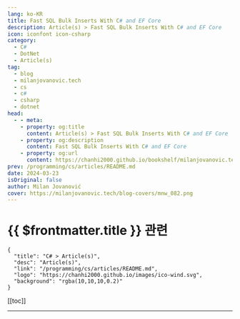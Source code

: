 ```yaml
---
lang: ko-KR
title: Fast SQL Bulk Inserts With C# and EF Core
description: Article(s) > Fast SQL Bulk Inserts With C# and EF Core
icon: iconfont icon-csharp
category: 
  - C#
  - DotNet
  - Article(s)
tag: 
  - blog
  - milanjovanovic.tech
  - cs
  - c#
  - csharp
  - dotnet
head:
  - - meta:
    - property: og:title
      content: Article(s) > Fast SQL Bulk Inserts With C# and EF Core
    - property: og:description
      content: Fast SQL Bulk Inserts With C# and EF Core
    - property: og:url
      content: https://chanhi2000.github.io/bookshelf/milanjovanovic.tech/fast-sql-bulk-inserts-with-csharp-and-ef-core.html
prev: /programming/cs/articles/README.md
date: 2024-03-23
isOriginal: false
author: Milan Jovanović
cover: https://milanjovanovic.tech/blog-covers/mnw_082.png
---
```


# {{ $frontmatter.title }} 관련

```component VPCard
{
  "title": "C# > Article(s)",
  "desc": "Article(s)",
  "link": "/programming/cs/articles/README.md",
  "logo": "https://chanhi2000.github.io/images/ico-wind.svg",
  "background": "rgba(10,10,10,0.2)"
}
```

[[toc]]

---

<SiteInfo
  name="Fast SQL Bulk Inserts With C# and EF Core"
  desc="Explore various methods for fast bulk inserts in SQL with C# and EF Core, highlighting techniques like Dapper, EF Core optimizations, EF Core Bulk Extensions, and SQL Bulk Copy."
  url="https://milanjovanovic.tech/blog/fast-sql-bulk-inserts-with-csharp-and-ef-core/"
  logo="https://milanjovanovic.tech/profile_favicon.png"
  preview="https://milanjovanovic.tech/blog-covers/mnw_082.png"/>

<!-- TODO: 작성 -->

<!-- 
Whether you're building a data analytics platform, migrating a legacy system, or onboarding a surge of new users,
there will likely come a time when you'll need to insert a massive amount of data into your database.

Inserting the records one by one feels like watching paint dry in slow motion.
Traditional methods won't cut it.

So, understanding fast bulk insert techniques with C# and EF Core becomes essential.

In today's issue, we'll explore several options for performing bulk inserts in C#:

- Dapper
<li>EF Core
<li>EF Core Bulk Extensions
<li>SQL Bulk Copy

The examples are based on a `User` class with a respective `Users` table in **SQL Server**.

```cs
public class User
{
    public int Id { get; set; }
    public string Email { get; set; }
    public string FirstName { get; set; }
    public string LastName { get; set; }
    public string PhoneNumber { get; set; }
}

```

This isn't a complete list of bulk insert implementations.
There are a few options I didn't explore, like manully generating SQL statements
and using <a href="https://learn.microsoft.com/en-us/sql/relational-databases/tables/use-table-valued-parameters-database-engine?view=sql-server-ver16">Table-Valued parameters</a>.

---

## ef-core-simple-approach"><a href="#ef-core-simple-approach">EF Core Simple Approach

Let's start with a simple example using EF Core.
We're creating an `ApplicationDbContext` instance, adding a `User` object, and calling `SaveChangesAsync`.
This will insert each record to the database one by one.
In other words, each record requires one round trip to the database.

```cs
using var context = new ApplicationDbContext();

foreach (var user in GetUsers())
{
    context.Users.Add(user);

    await context.SaveChangesAsync();
}

```

The results are as poor as you'd expect:

<pre><code class="code-highlight">EF Core - Add one and save, for 100 users: 20 ms
EF Core - Add one and save, for 1,000 users: 260 ms
EF Core - Add one and save, for 10,000 users: 8,860 ms

```

I omitted the results with `100,000` and `1,000,000` records because they took too long to execute.

We'll use this as a "how not to do bulk inserts" example.

---

## dapper-simple-insert"><a href="#dapper-simple-insert">Dapper Simple Insert

<a href="https://github.com/DapperLib/Dapper">Dapper</a> is a simple SQL-to-object mapper for .NET.
It allows us to easily insert a collection of objects into the database.

I'm using Dapper's feature to unwrap a collection into a SQL `INSERT` statement.

```cs
using var connection = new SqlConnection(connectionString);
connection.Open();

const string sql =
    @"
    INSERT INTO Users (Email, FirstName, LastName, PhoneNumber)
    VALUES (@Email, @FirstName, @LastName, @PhoneNumber);
    ";

await connection.ExecuteAsync(sql, GetUsers());

```

The results are much better than the initial example:

<pre><code class="code-highlight">Dapper - Insert range, for 100 users: 10 ms
Dapper - Insert range, for 1,000 users: 113 ms
Dapper - Insert range, for 10,000 users: 1,028 ms
Dapper - Insert range, for 100,000 users: 10,916 ms
Dapper - Insert range, for 1,000,000 users: 109,065 ms

```

---

## ef-core-add-and-save"><a href="#ef-core-add-and-save">EF Core Add and Save

However, EF Core still didn't throw in the towel.
The first example was poorly implemented on purpose.
EF Core can batch multiple SQL statements together, so let's use that.

If we make a simple change, we can get significantly better performance.
First, we're adding all the objects to the `ApplicationDbContext`.
Then, we're going to call `SaveChangesAsync` only once.

EF will create a batched SQL statement - group many `INSERT` statements together - and send them to the database together.
This reduces the number of round trips to the database, giving us improved performance.

```cs
using var context = new ApplicationDbContext();

foreach (var user in GetUsers())
{
    context.Users.Add(user);
}

await context.SaveChangesAsync();

```

Here are the benchmark results of this implementation:

<pre><code class="code-highlight">EF Core - Add all and save, for 100 users: 2 ms
EF Core - Add all and save, for 1,000 users: 18 ms
EF Core - Add all and save, for 10,000 users: 203 ms
EF Core - Add all and save, for 100,000 users: 2,129 ms
EF Core - Add all and save, for 1,000,000 users: 21,557 ms

```

Remember, it took Dapper **109 seconds** to insert `1,000,000` records.
We can achieve the same with EF Core batched queries in **~21 seconds**.

---

## ef-core-addrange-and-save"><a href="#ef-core-addrange-and-save">EF Core AddRange and Save

This is an alternative to the previous example.
Instead of calling `Add` for all objects, we can call `AddRange` and pass in a collection.

I wanted to show this implementation because I prefer it over the previous one.

```cs
using var context = new ApplicationDbContext();

context.Users.AddRange(GetUsers());

await context.SaveChangesAsync();

```

The results are very similar to the previous example:

<pre><code class="code-highlight">EF Core - Add range and save, for 100 users: 2 ms
EF Core - Add range and save, for 1,000 users: 18 ms
EF Core - Add range and save, for 10,000 users: 204 ms
EF Core - Add range and save, for 100,000 users: 2,111 ms
EF Core - Add range and save, for 1,000,000 users: 21,605 ms

```

---

## ef-core-bulk-extensions"><a href="#ef-core-bulk-extensions">EF Core Bulk Extensions

There's an awesome library called <a href="https://github.com/borisdj/EFCore.BulkExtensions">EF Core Bulk Extensions</a> that we can use to squeeze out more performance.
You can do a lot more than bulk inserts with this library, so I recommend exploring it.
This library is open source, and has a community license if you meet the free usage criteria.
Check the <a href="https://github.com/borisdj/EFCore.BulkExtensions?#license">licensing section</a> for more details.

For our use case, the `BulkInsertAsync` method is an excellent choice.
We can pass the collection of objects, and it will perform an SQL bulk insert.

```cs
using var context = new ApplicationDbContext();

await context.BulkInsertAsync(GetUsers());

```

The performance is equally amazing:

<pre><code class="code-highlight">EF Core - Bulk Extensions, for 100 users: 1.9 ms
EF Core - Bulk Extensions, for 1,000 users: 8 ms
EF Core - Bulk Extensions, for 10,000 users: 76 ms
EF Core - Bulk Extensions, for 100,000 users: 742 ms
EF Core - Bulk Extensions, for 1,000,000 users: 8,333 ms

```

For comparison, we needed **~21 seconds** to insert `1,000,000` records with EF Core batched queries.
We can do the same with the <a href="https://github.com/borisdj/EFCore.BulkExtensions">Bulk Extensions</a> library in just **8 seconds**.

---

## sql-bulk-copy"><a href="#sql-bulk-copy">SQL Bulk Copy

Lastly, if we can't get the desired performance from EF Core, we can try using <a href="https://learn.microsoft.com/en-us/dotnet/api/system.data.sqlclient.sqlbulkcopy">`SqlBulkCopy`</a>.
SQL Server supports <a href="https://learn.microsoft.com/en-us/dotnet/framework/data/adonet/sql/bulk-copy-operations-in-sql-server">bulk copy operations</a> natively, so let's use this.

This implementation is slightly more complex than the EF Core examples.
We need to configure the `SqlBulkCopy` instance and create a `DataTable` containing the objects we want to insert.

```cs
using var bulkCopy = new SqlBulkCopy(ConnectionString);

bulkCopy.DestinationTableName = "dbo.Users";

bulkCopy.ColumnMappings.Add(nameof(User.Email), "Email");
bulkCopy.ColumnMappings.Add(nameof(User.FirstName), "FirstName");
bulkCopy.ColumnMappings.Add(nameof(User.LastName), "LastName");
bulkCopy.ColumnMappings.Add(nameof(User.PhoneNumber), "PhoneNumber");

await bulkCopy.WriteToServerAsync(GetUsersDataTable());

```

However, the performance is blazing fast:

<pre><code class="code-highlight">SQL Bulk Copy, for 100 users: 1.7 ms
SQL Bulk Copy, for 1,000 users: 7 ms
SQL Bulk Copy, for 10,000 users: 68 ms
SQL Bulk Copy, for 100,000 users: 646 ms
SQL Bulk Copy, for 1,000,000 users: 7,339 ms

```

Here's how you can create a `DataTable` and populate it with a list of objects:

```cs
DataTable GetUsersDataTable()
{
    var dataTable = new DataTable();

    dataTable.Columns.Add(nameof(User.Email), typeof(string));
    dataTable.Columns.Add(nameof(User.FirstName), typeof(string));
    dataTable.Columns.Add(nameof(User.LastName), typeof(string));
    dataTable.Columns.Add(nameof(User.PhoneNumber), typeof(string));

    foreach (var user in GetUsers())
    {
        dataTable.Rows.Add(
            user.Email, user.FirstName, user.LastName, user.PhoneNumber);
    }

    return dataTable;
}

```

---

## results"><a href="#results">Results

Here are the results for all the bulk insert implementations:

<pre><code class="code-highlight">| Method             |   Size     |      Speed
|------------------- |----------- |----------------:
| EF_OneByOne        | 100        |      19.800 ms |
| EF_OneByOne        | 1000       |     259.870 ms |
| EF_OneByOne        | 10000      |   8,860.790 ms |
| EF_OneByOne        | 100000     |            N/A |
| EF_OneByOne        | 1000000    |            N/A |

| Dapper_Insert      | 100        |      10.650 ms |
| Dapper_Insert      | 1000       |     113.137 ms |
| Dapper_Insert      | 10000      |   1,027.979 ms |
| Dapper_Insert      | 100000     |  10,916.628 ms |
| Dapper_Insert      | 1000000    | 109,064.815 ms |

| EF_AddAll          | 100        |       2.064 ms |
| EF_AddAll          | 1000       |      17.906 ms |
| EF_AddAll          | 10000      |     202.975 ms |
| EF_AddAll          | 100000     |   2,129.370 ms |
| EF_AddAll          | 1000000    |  21,557.136 ms |

| EF_AddRange        | 100        |       2.035 ms |
| EF_AddRange        | 1000       |      17.857 ms |
| EF_AddRange        | 10000      |     204.029 ms |
| EF_AddRange        | 100000     |   2,111.106 ms |
| EF_AddRange        | 1000000    |  21,605.668 ms |

| BulkExtensions     | 100        |       1.922 ms |
| BulkExtensions     | 1000       |       7.943 ms |
| BulkExtensions     | 10000      |      76.406 ms |
| BulkExtensions     | 100000     |     742.325 ms |
| BulkExtensions     | 1000000    |   8,333.950 ms |

| BulkCopy           | 100        |       1.721 ms |
| BulkCopy           | 1000       |       7.380 ms |
| BulkCopy           | 10000      |      68.364 ms |
| BulkCopy           | 100000     |     646.219 ms |
| BulkCopy           | 1000000    |   7,339.298 ms |

```

---

## takeaway"><a href="#takeaway">Takeaway

`SqlBulkCopy` holds the crown for maximum raw speed.
However, <a href="https://github.com/borisdj/EFCore.BulkExtensions">EF Core Bulk Extensions</a> deliver fantastic performance while maintaining the ease of use that Entity Framework Core is known for.

The best choice hinges on your project's specific demands:

- Performance is all that matters? `SqlBulkCopy` is your solution.
<li>Need excellent speed and streamlined development? EF Core is a smart choice.

I leave it up to you to decide which option is best for your use case.

Hope this was helpful.

See you next week.

-->


